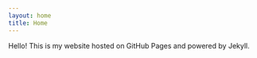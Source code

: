 ```yaml
---
layout: home
title: Home
---
```


Hello! This is my website hosted on GitHub Pages and powered by Jekyll.
